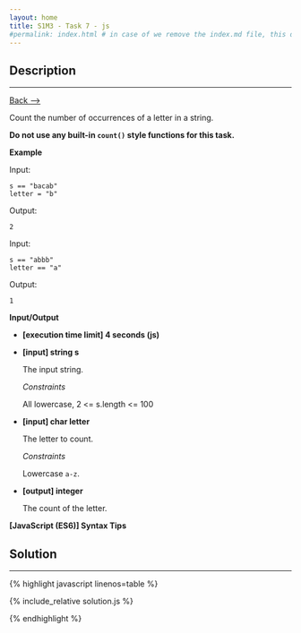 ```yaml
---
layout: home
title: S1M3 - Task 7 - js
#permalink: index.html # in case of we remove the index.md file, this doc will be the index page
---
```


<div class="row">
<div class="columnStmt" markdown="1">

##  Description
------

[Back --> ](../README.md)

Count the number of occurrences of a letter in a string.

**Do not use any built-in `count()` style functions for this task.**

**Example**

Input:
```
s == "bacab"
letter = "b"
```
Output:
```
2
```
Input:
```
s == "abbb"
letter == "a"
```
Output:
```
1
```

**Input/Output**

* **[execution time limit] 4 seconds (js)**

* **[input] string s**

    The input string.

    *Constraints*

    All lowercase, 2 <= s.length <= 100

* **[input] char letter**

    The letter to count.

    *Constraints*

    Lowercase `a-z`.

* **[output] integer**

    The count of the letter.

**[JavaScript (ES6)] Syntax Tips**

</div>
<div class="columnSol" markdown="1">

## Solution
------

{% highlight javascript linenos=table %}

{% include_relative solution.js %}

{% endhighlight %}

</div>
</div>